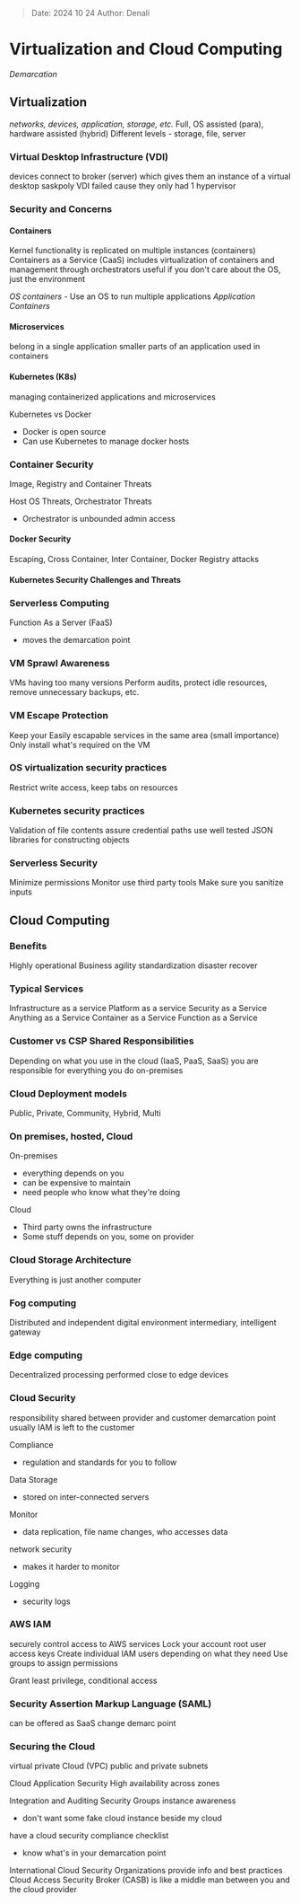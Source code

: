 >Date: 2024 10 24
>Author: Denali

# Virtualization and Cloud Computing
*Demarcation*
## Virtualization
*networks, devices, application, storage, etc.*
Full, OS assisted (para), hardware assisted (hybrid)
Different levels - storage, file, server

### Virtual Desktop Infrastructure (VDI)
devices connect to broker (server) which gives them an instance of a virtual desktop
saskpoly VDI failed cause they only had 1 hypervisor

### Security and Concerns
#### Containers
Kernel functionality is replicated on multiple instances (containers)
Containers as a Service (CaaS) includes virtualization of containers and management through orchestrators
useful if you don't care about the OS, just the environment

*OS containers* - Use an OS to run multiple applications
*Application Containers*

#### Microservices
belong in a single application
smaller parts of an application used in containers

#### Kubernetes (K8s)
managing containerized applications and microservices

Kubernetes vs Docker
- Docker is open source
- Can use Kubernetes to manage docker hosts

### Container Security
Image, Registry and Container Threats

Host OS Threats, Orchestrator Threats
- Orchestrator is unbounded admin access

#### Docker Security
Escaping, Cross Container, Inter Container, Docker Registry attacks

#### Kubernetes Security Challenges and Threats

### Serverless Computing
Function As a Server (FaaS)
- moves the demarcation point

### VM Sprawl Awareness
VMs having too many versions
Perform audits, protect idle resources, remove unnecessary backups, etc.

### VM Escape Protection
Keep your Easily escapable services in the same area (small importance)
Only install what's required on the VM

### OS virtualization security practices
Restrict write access, keep tabs on resources

### Kubernetes security practices
Validation of file contents
assure credential paths
use well tested JSON libraries for constructing objects

### Serverless Security
Minimize permissions
Monitor
use third party tools
Make sure you sanitize inputs

## Cloud Computing
### Benefits
Highly operational
Business agility
standardization
disaster recover

### Typical Services
Infrastructure as a service
Platform as a service
Security as a Service
Anything as a Service
Container as a Service
Function as a Service

### Customer vs CSP Shared Responsibilities
Depending on what you use in the cloud (IaaS, PaaS, SaaS) you are responsible for everything you do on-premises

### Cloud Deployment models
Public, Private, Community, Hybrid, Multi

### On premises, hosted, Cloud
On-premises
- everything depends on you
- can be expensive to maintain
- need people who know what they're doing

Cloud
- Third party owns the infrastructure
- Some stuff depends on you, some on provider

### Cloud Storage Architecture
Everything is just another computer

### Fog computing
Distributed and independent digital environment
intermediary, intelligent gateway

### Edge computing
Decentralized
processing performed close to edge devices

### Cloud Security
responsibility shared between provider and customer
demarcation point
usually IAM is left to the customer

Compliance
- regulation and standards for you to follow

Data Storage
- stored on inter-connected servers

Monitor
- data replication, file name changes, who accesses data

network security
- makes it harder to monitor

Logging
- security logs

### AWS IAM
securely control access to AWS services
Lock your account root user access keys
Create individual IAM users depending on what they need
Use groups to assign permissions

Grant least privilege, conditional access

### Security Assertion Markup Language (SAML)
can be offered as SaaS
change demarc point

### Securing the Cloud
virtual private Cloud (VPC)
public and private subnets

Cloud Application Security
High availability across zones

Integration and Auditing
Security Groups
instance awareness
- don't want some fake cloud instance beside my cloud

have a cloud security compliance checklist
- know what's in your demarcation point

International Cloud Security Organizations provide info and best practices
Cloud Access Security Broker (CASB) is like a middle man between you and the cloud provider
